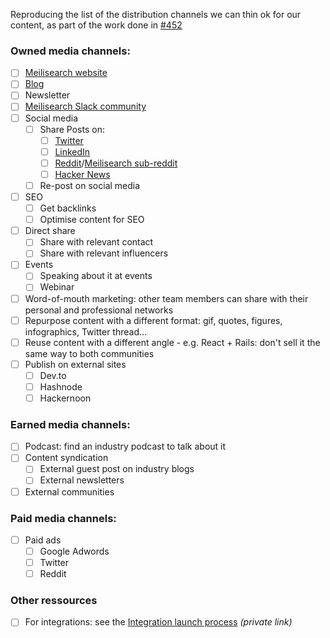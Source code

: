 Reproducing the list of the distribution channels we can thin ok for our content, as part of the work done in [#452](https://github.com/meilisearch/devrel/issues/452)

### Owned media channels:

- [ ] [Meilisearch website](https://www.meilisearch.com/)
- [ ] [Blog](https://blog.meilisearch.com/)
- [ ] Newsletter
- [ ] [Meilisearch Slack community](https://slack.meilisearch.com/)
- [ ] Social media
  - [ ] Share Posts on:
    - [ ] [Twitter](https://twitter.com/meilisearch/)
    - [ ] [LinkedIn](https://www.linkedin.com/company/meilisearch)
    - [ ] [Reddit](https://www.reddit.com/)/[Meilisearch sub-reddit](https://www.reddit.com/r/MeiliSearch/)
    - [ ] [Hacker News](https://news.ycombinator.com/)
  - [ ] Re-post on social media 
- [ ] SEO
  - [ ] Get backlinks
  - [ ] Optimise content for SEO
- [ ] Direct share
  - [ ] Share with relevant contact
  - [ ] Share with relevant influencers
- [ ] Events
  - [ ] Speaking about it at events
  - [ ] Webinar
- [ ] Word-of-mouth marketing: other team members can share with their personal and professional networks
- [ ] Repurpose content with a different format: gif, quotes, figures, infographics, Twitter thread…
- [ ] Reuse content with a different angle - e.g. React + Rails: don't sell it the same way to both communities
- [ ] Publish on external sites
    - [ ] Dev.to
    - [ ] Hashnode
    - [ ] Hackernoon

### Earned media channels:

- [ ] Podcast: find an industry podcast to talk about it
- [ ] Content syndication
  - [ ] External guest post on industry blogs
  - [ ] External newsletters
- [ ] External communities

### Paid media channels:
 
- [ ] Paid ads
  - [ ] Google Adwords
  - [ ] Twitter
  - [ ] Reddit

### Other ressources
- [ ] For integrations: see the [Integration launch process](https://www.notion.so/meilisearch/Integration-launch-process-94e1c85a7b4749f09a8ad6048d608d9e) _(private link)_
